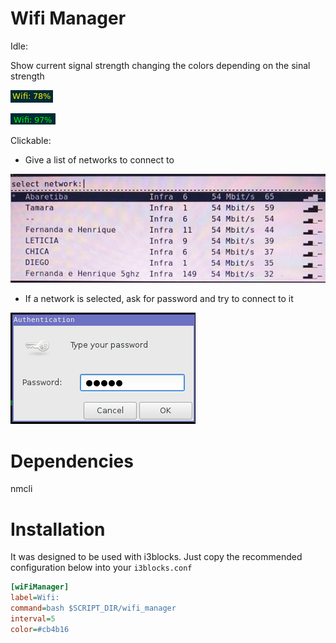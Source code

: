 # Wifi Manager

Idle:

Show current signal strength changing the colors depending on the sinal strength

![](images/strenghtYellow.png)

![](images/strenghtGreen.png)

Clickable:

- Give a list of networks to connect to

![](images/menuWiFi.jpg)

- If a network is selected, ask for password and try to connect to it

![](images/passMenu.png)


# Dependencies

nmcli

# Installation
It was designed to be used with i3blocks. Just copy the recommended configuration below into your `i3blocks.conf`

```INI
[wiFiManager]
label=Wifi:
command=bash $SCRIPT_DIR/wifi_manager
interval=5
color=#cb4b16
```
